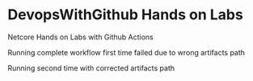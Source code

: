 # DevopsWithGithub Hands on Labs
 Netcore Hands on Labs with Github Actions

Running complete workflow first time failed due to wrong artifacts path

Running second time with corrected artifacts path
